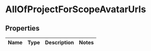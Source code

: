 # AllOfProjectForScopeAvatarUrls

## Properties
Name | Type | Description | Notes
------------ | ------------- | ------------- | -------------
